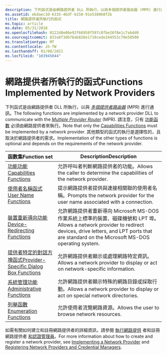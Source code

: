 ```yaml
---
description: 下列函式是由網路提供者 DLL 所執行，以與多個提供者路由器 (MPR) 進行通訊。
ms.assetid: ebdaec3d-6335-4bdf-b150-91e538068f2b
title: 網路提供者所執行的函式
ms.topic: article
ms.date: 05/31/2018
ms.openlocfilehash: 8122d8e06e92f66958f597c8fbe26f8e1c7abdd0
ms.sourcegitcommit: 831e8f3db78ab820e1710cede244553c70e50500
ms.translationtype: MT
ms.contentlocale: zh-TW
ms.lasthandoff: 01/08/2021
ms.locfileid: "103945044"
---
```

# <a name="functions-implemented-by-network-providers"></a><span data-ttu-id="42daa-103">網路提供者所執行的函式</span><span class="sxs-lookup"><span data-stu-id="42daa-103">Functions Implemented by Network Providers</span></span>

<span data-ttu-id="42daa-104">下列函式是由網路提供者 DLL 所執行，以與 [*多個提供者路由器*](/windows/desktop/SecGloss/m-gly) (MPR) 進行通訊。</span><span class="sxs-lookup"><span data-stu-id="42daa-104">The following functions are implemented by a network provider DLL to communicate with the [*Multiple Provider Router*](/windows/desktop/SecGloss/m-gly) (MPR).</span></span> <span data-ttu-id="42daa-105">請注意，只有 [功能函數](capabilities-functions.md) 必須由網路提供者來執行。</span><span class="sxs-lookup"><span data-stu-id="42daa-105">Note that only the [Capabilities Functions](capabilities-functions.md) must be implemented by a network provider.</span></span> <span data-ttu-id="42daa-106">其他類型的函式的執行是選擇性的，且取決於網路提供者的需求。</span><span class="sxs-lookup"><span data-stu-id="42daa-106">Implementation of the other types of functions is optional and depends on the requirements of the network provider.</span></span>



| <span data-ttu-id="42daa-107">函數集</span><span class="sxs-lookup"><span data-stu-id="42daa-107">Function set</span></span>                                                                                    | <span data-ttu-id="42daa-108">Description</span><span class="sxs-lookup"><span data-stu-id="42daa-108">Description</span></span>                                                                                                                                        |
|-------------------------------------------------------------------------------------------------|----------------------------------------------------------------------------------------------------------------------------------------------------|
| [<span data-ttu-id="42daa-109">功能功能</span><span class="sxs-lookup"><span data-stu-id="42daa-109">Capabilities Functions</span></span>](capabilities-functions.md)<br/>                                 | <span data-ttu-id="42daa-110">允許呼叫者判斷網路提供者的功能。</span><span class="sxs-lookup"><span data-stu-id="42daa-110">Allows the caller to determine the capabilities of the network provider.</span></span><br/>                                                                |
| [<span data-ttu-id="42daa-111">使用者名稱函式</span><span class="sxs-lookup"><span data-stu-id="42daa-111">User Name Functions</span></span>](user-name-functions.md)<br/>                                       | <span data-ttu-id="42daa-112">提示網路提供者提供與連接相關聯的使用者名稱。</span><span class="sxs-lookup"><span data-stu-id="42daa-112">Prompts the network provider for the user name associated with a connection.</span></span><br/>                                                            |
| [<span data-ttu-id="42daa-113">裝置重新導向功能</span><span class="sxs-lookup"><span data-stu-id="42daa-113">Device-Redirecting Functions</span></span>](device-redirecting-functions.md)<br/>                     | <span data-ttu-id="42daa-114">允許網路提供者重新導向 Microsoft MS-DOS 作業系統上標準的裝置、磁碟機號和 LPT 埠。</span><span class="sxs-lookup"><span data-stu-id="42daa-114">Allows a network provider to redirect devices, drive letters, and LPT ports that are standard on the Microsoft MS-DOS operating system.</span></span><br/> |
| [<span data-ttu-id="42daa-115">提供者特定的對話方塊函式</span><span class="sxs-lookup"><span data-stu-id="42daa-115">Provider-Specific Dialog Box Functions</span></span>](provider-specific-dialog-box-functions.md)<br/> | <span data-ttu-id="42daa-116">允許網路提供者顯示或處理網路特定資訊。</span><span class="sxs-lookup"><span data-stu-id="42daa-116">Allows a network provider to display or act on network-specific information.</span></span><br/>                                                            |
| [<span data-ttu-id="42daa-117">系統管理功能</span><span class="sxs-lookup"><span data-stu-id="42daa-117">Administrative Functions</span></span>](administrative-functions.md)<br/>                             | <span data-ttu-id="42daa-118">允許網路提供者顯示特殊的網路目錄或採取行動。</span><span class="sxs-lookup"><span data-stu-id="42daa-118">Allows a network provider to display or act on special network directories.</span></span><br/>                                                             |
| [<span data-ttu-id="42daa-119">列舉函數</span><span class="sxs-lookup"><span data-stu-id="42daa-119">Enumeration Functions</span></span>](enumeration-functions.md)<br/>                                   | <span data-ttu-id="42daa-120">允許使用者流覽網路資源。</span><span class="sxs-lookup"><span data-stu-id="42daa-120">Allows the user to browse network resources.</span></span><br/>                                                                                            |



 

<span data-ttu-id="42daa-121">如需有關如何建立和註冊網路提供者的詳細資訊，請參閱 [執行網路提供](implementing-a-network-provider.md) 者和註冊網路提供者 [和認證管理員](registering-network-providers-and-credential-managers.md)。</span><span class="sxs-lookup"><span data-stu-id="42daa-121">For more information about how to create and register a network provider, see [Implementing a Network Provider](implementing-a-network-provider.md) and [Registering Network Providers and Credential Managers](registering-network-providers-and-credential-managers.md).</span></span>

 


